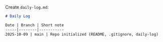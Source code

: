 
Create `daily-log.md`:

```markdown
# Daily Log

Date | Branch | Short note
-----|--------|-----------
2025-10-09 | main | Repo initialized (README, .gitignore, daily-log)
